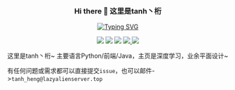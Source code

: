### <p align="center"> Hi there 👋 这里是tanh丶桁 </p>

<p align="center">
<a href="https://git.io/typing-svg"><img src="https://readme-typing-svg.demolab.com?font=Fira+Code&duration=6000&pause=1000&color=000000&center=true&vCenter=true&random=false&width=602&height=30&lines=tf.keras.layers.Dense(64%2C+activation%3D%22relu%22);tanh_Heng+LazyAlienServer" alt="Typing SVG" /></a></p>

<p align="center">
  <a href="/"><img src=https://img.shields.io/badge/Language-Python-blue></a>
  <a href="/"><img src=https://img.shields.io/badge/Language-HTML&CSS-orange></a>
  <a href="https://space.bilibili.com/454721668"><img src=https://img.shields.io/badge/Social&nbsp;Media-Bilibili-FB7299></a>
  <a href="/"><img src=https://img.shields.io/badge/DeepLearning-purple> <img src=https://img.shields.io/badge/Minecraft-dark_gray></a>
</p>

这里是tanh丶桁~ 主要语言Python/前端/Java，主页是深度学习，业余平面设计~

有任何问题或需求都可以直接提交`issue`，也可以邮件->`tanh_heng@lazyalienserver.top`
